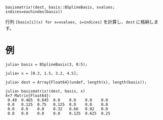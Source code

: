 ```
basismatrix!(dest, basis::BSplineBasis, xvalues; indices=eachindex(basis))
```

行列 `[basis[i](x) for x=xvalues, i=indices]` を計算し、`dest` に格納します。

# 例

```jldoctest
julia> basis = BSplineBasis(3, 0:5);

julia> x = [0.3, 1.5, 3.2, 4.5];

julia> dest = Array{Float64}(undef, length(x), length(basis));

julia> basismatrix!(dest, basis, x)
4×7 Matrix{Float64}:
 0.49  0.465  0.045  0.0    0.0    0.0    0.0
 0.0   0.125  0.75   0.125  0.0    0.0    0.0
 0.0   0.0    0.0    0.32   0.66   0.02   0.0
 0.0   0.0    0.0    0.0    0.125  0.625  0.25
```
